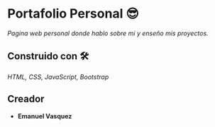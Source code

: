 # Portafolio Personal 😎
_Pagina web personal donde hablo sobre mi y enseño mis proyectos._

## Construido con 🛠

_HTML, CSS, JavaScript, Bootstrap_


## Creador

* **Emanuel Vasquez** 
